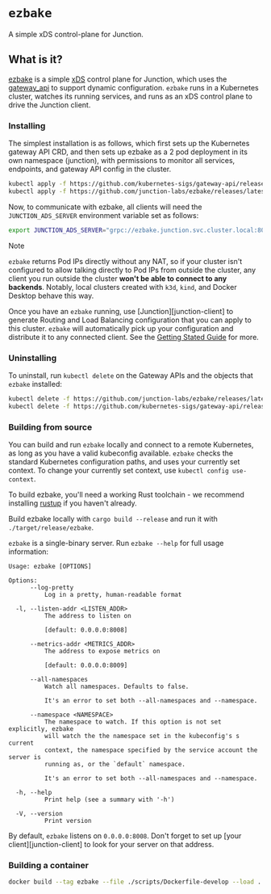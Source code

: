 # `ezbake`

A simple xDS control-plane for Junction.

## What is it?

[ezbake] is a simple [xDS] control plane for
Junction, which uses the [gateway_api] to support dynamic configuration.
`ezbake` runs in a Kubernetes cluster, watches its running services, and runs
as an xDS control plane to drive the Junction client.

[ezbake]: https://github.com/junction-labs/ezbake
[gateway_api]: https://gateway-api.sigs.k8s.io/
[xDS]: https://www.envoyproxy.io/docs/envoy/latest/api-docs/xds_protocol

### Installing

The simplest installation is as follows, which first sets up the Kubernetes
gateway API CRD, and then sets up ezbake as a 2 pod deployment in its own
namespace (junction), with permissions to monitor all services, endpoints, and
gateway API config in the cluster.

```bash
kubectl apply -f https://github.com/kubernetes-sigs/gateway-api/releases/download/v1.2.0/experimental-install.yaml
kubectl apply -f https://github.com/junction-labs/ezbake/releases/latest/download/install-for-cluster.yml
```

Now, to communicate with ezbake, all clients will need the `JUNCTION_ADS_SERVER` environment 
variable set as follows:

```bash
export JUNCTION_ADS_SERVER="grpc://ezbake.junction.svc.cluster.local:8008"
```

> [!NOTE]
>
> `ezbake` returns Pod IPs directly without any NAT, so if your cluster
> isn't configured to allow talking directly to Pod IPs from outside the cluster,
> any client you run outside the cluster **won't be able to connect to any
> backends**.  Notably, local clusters created with `k3d`, `kind`, and Docker
> Desktop behave this way.


Once you have an `ezbake` running, use [Junction][junction-client] to generate
Routing and Load Balancing configuration that you can apply to this cluster.
`ezbake` will automatically pick up your configuration and distribute it to any
connected client. See the [Getting Stated Guide](https://docs.junctionlabs.io/getting-started/)
for more.

### Uninstalling

To uninstall, run `kubectl delete` on the Gateway APIs and the objects that
`ezbake` installed:

```bash
kubectl delete -f https://github.com/junction-labs/ezbake/releases/latest/download/install-for-cluster.yml
kubectl delete -f https://github.com/kubernetes-sigs/gateway-api/releases/download/v1.2.0/experimental-install.yaml
```

### Building from source

You can build and run `ezbake` locally and connect to a remote Kubernetes, as
long as you have a valid kubeconfig available. `ezbake` checks the standard
Kubernetes configuration paths, and uses your currently set context. To change
your currently set context, use `kubectl config use-context`.

To build ezbake, you'll need a working Rust toolchain - we recommend installing
[rustup](https://rustup.rs) if you haven't already.

Build ezbake locally with `cargo build --release` and run it with `./target/release/ezbake`.

`ezbake` is a single-binary server. Run `ezbake --help` for full usage information:

```text
Usage: ezbake [OPTIONS]

Options:
      --log-pretty
          Log in a pretty, human-readable format

  -l, --listen-addr <LISTEN_ADDR>
          The address to listen on

          [default: 0.0.0.0:8008]

      --metrics-addr <METRICS_ADDR>
          The address to expose metrics on

          [default: 0.0.0.0:8009]

      --all-namespaces
          Watch all namespaces. Defaults to false.

          It's an error to set both --all-namespaces and --namespace.

      --namespace <NAMESPACE>
          The namespace to watch. If this option is not set explicitly, ezbake
          will watch the the namespace set in the kubeconfig's s current
          context, the namespace specified by the service account the server is
          running as, or the `default` namespace.

          It's an error to set both --all-namespaces and --namespace.

  -h, --help
          Print help (see a summary with '-h')

  -V, --version
          Print version
```

By default, `ezbake` listens on `0.0.0.0:8008`. Don't forget to set up [your
client][junction-client] to look for your server on that address.

### Building a container

```bash
docker build --tag ezbake --file ./scripts/Dockerfile-develop --load .
```
